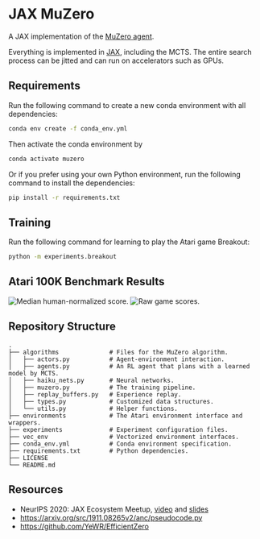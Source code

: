# JAX MuZero
A JAX implementation of the [MuZero agent](https://www.nature.com/articles/s41586-020-03051-4.pdf).

Everything is implemented in [JAX](https://github.com/google/jax), including the MCTS. The entire search process can be jitted and can run on accelerators such as GPUs.

## Requirements
Run the following command to create a new conda environment with all dependencies:
```bash
conda env create -f conda_env.yml
```
Then activate the conda environment by
```bash
conda activate muzero
```
Or if you prefer using your own Python environment, run the following command to install the dependencies:
```bash
pip install -r requirements.txt
```


## Training
Run the following command for learning to play the Atari game Breakout:
```bash
python -m experiments.breakout
```


## Atari 100K Benchmark Results
![Median human-normalized score.](https://github.com/Hwhitetooth/jax_muzero/blob/main/images/atari26_median_human.png)
![Raw game scores.](https://github.com/Hwhitetooth/jax_muzero/blob/main/images/atari26_score.png)


## Repository Structure
```
.
├── algorithms              # Files for the MuZero algorithm.
│   ├── actors.py           # Agent-environment interaction.
│   ├── agents.py           # An RL agent that plans with a learned model by MCTS.
│   ├── haiku_nets.py       # Neural networks.
│   ├── muzero.py           # The training pipeline.
│   ├── replay_buffers.py   # Experience replay.
│   ├── types.py            # Customized data structures.
│   └── utils.py            # Helper functions.
├── environments            # The Atari environment interface and wrappers.
├── experiments             # Experiment configuration files.
├── vec_env                 # Vectorized environment interfaces.
├── conda_env.yml           # Conda environment specification.
├── requirements.txt        # Python dependencies.
├── LICENSE
└── README.md
```


## Resources
* NeurIPS 2020: JAX Ecosystem Meetup, [video](https://www.youtube.com/watch?v=iDxJxIyzSiM) and [slides](https://storage.googleapis.com/deepmind-media/Jax/NeurIPS%20outreach%20session.pdf)
* https://arxiv.org/src/1911.08265v2/anc/pseudocode.py
* https://github.com/YeWR/EfficientZero
